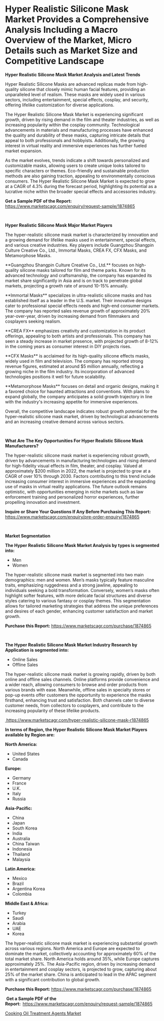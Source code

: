 <p><h1>Hyper Realistic Silicone Mask Market Provides a Comprehensive Analysis Including a Macro Overview of the Market, Micro Details such as Market Size and Competitive Landscape</h1></p><p><strong>Hyper Realistic Silicone Mask Market Analysis and Latest Trends</strong></p>
<p><p>Hyper Realistic Silicone Masks are advanced replicas made from high-quality silicone that closely mimic human facial features, providing an unparalleled level of realism. These masks are widely used in various sectors, including entertainment, special effects, cosplay, and security, offering lifelike customization for diverse applications.</p><p>The Hyper Realistic Silicone Mask Market is experiencing significant growth, driven by rising demand in the film and theater industries, as well as increasing popularity within the cosplay community. Technological advancements in materials and manufacturing processes have enhanced the quality and durability of these masks, capturing intricate details that appeal to both professionals and hobbyists. Additionally, the growing interest in virtual reality and immersive experiences has further fueled market expansion.</p><p>As the market evolves, trends indicate a shift towards personalized and customizable masks, allowing users to create unique looks tailored to specific characters or themes. Eco-friendly and sustainable production methods are also gaining traction, appealing to environmentally conscious consumers. The Hyper Realistic Silicone Mask Market is expected to grow at a CAGR of 4.3% during the forecast period, highlighting its potential as a lucrative niche within the broader special effects and accessories industry.</p></p>
<p><strong>Get a Sample PDF of the Report:&nbsp;</strong> <a href="https://www.marketscagr.com/enquiry/request-sample/1874865?utm_campaign=2326&utm_medium=2&utm_source=Github&utm_content=ia&utm_term=10022025&utm_id=hyper-realistic-silicone-mask">https://www.marketscagr.com/enquiry/request-sample/1874865</a></p>
<p>&nbsp;</p>
<p><strong>Hyper Realistic Silicone Mask Major Market Players</strong></p>
<p><p>The hyper-realistic silicone mask market is characterized by innovation and a growing demand for lifelike masks used in entertainment, special effects, and various creative industries. Key players include Guangzhou Shangpin Culture Creative Co., Ltd., Immortal Masks, CREA FX, CFX Masks, and Metamorphose Masks.</p><p>**Guangzhou Shangpin Culture Creative Co., Ltd.** focuses on high-quality silicone masks tailored for film and theme parks. Known for its advanced technology and craftsmanship, the company has expanded its market share significantly in Asia and is on track to penetrate global markets, projecting a growth rate of around 10-15% annually.</p><p>**Immortal Masks** specializes in ultra-realistic silicone masks and has established itself as a leader in the U.S. market. Their innovative designs cater to professional special effects needs and high-end consumer markets. The company has reported sales revenue growth of approximately 20% year-over-year, driven by increasing demand from filmmakers and cosplayers seeking realism.</p><p>**CREA FX** emphasizes creativity and customization in its product offerings, appealing to both artists and professionals. This company has seen a steady increase in market presence, with projected growth of 8-12% in the coming years as consumer interest in DIY projects rises.</p><p>**CFX Masks** is acclaimed for its high-quality silicone effects masks, widely used in film and television. The company has reported strong revenue figures, estimated at around $5 million annually, reflecting a growing niche in the film industry. Its incorporation of advanced technologies positions it well for future scalability.</p><p>**Metamorphose Masks** focuses on detail and organic designs, making it a favored choice for haunted attractions and conventions. With plans to expand globally, the company anticipates a solid growth trajectory in line with the industry's increasing appetite for immersive experiences.</p><p>Overall, the competitive landscape indicates robust growth potential for the hyper-realistic silicone mask market, driven by technological advancements and an increasing creative demand across various sectors.</p></p>
<p>&nbsp;</p>
<p><strong>What Are The Key Opportunities For Hyper Realistic Silicone Mask Manufacturers?</strong></p>
<p><p>The hyper-realistic silicone mask market is experiencing robust growth, driven by advancements in manufacturing technologies and rising demand for high-fidelity visual effects in film, theater, and cosplay. Valued at approximately $200 million in 2022, the market is projected to grow at a CAGR of over 10% through 2030. Factors contributing to this trend include increasing consumer interest in immersive experiences and the expanding use of masks in virtual reality applications. The future outlook remains optimistic, with opportunities emerging in niche markets such as law enforcement training and personalized horror experiences, further propelling innovation and investment.</p></p>
<p><strong>Inquire or Share Your Questions If Any Before Purchasing This Report:</strong> <a href="https://www.marketscagr.com/enquiry/pre-order-enquiry/1874865?utm_campaign=2326&utm_medium=2&utm_source=Github&utm_content=ia&utm_term=10022025&utm_id=hyper-realistic-silicone-mask">https://www.marketscagr.com/enquiry/pre-order-enquiry/1874865</a></p>
<p>&nbsp;</p>
<p><strong>Market Segmentation</strong></p>
<p><strong>The Hyper Realistic Silicone Mask Market Analysis by types is segmented into:</strong></p>
<p><ul><li>Men</li><li>Women</li></ul></p>
<p><p>The hyper-realistic silicone mask market is segmented into two main demographics: men and women. Men’s masks typically feature masculine traits, emphasizing ruggedness and a strong jawline, appealing to individuals seeking a bold transformation. Conversely, women’s masks often highlight softer features, with more delicate facial structures and diverse styles catering to various fantasy or cosplay themes. This segmentation allows for tailored marketing strategies that address the unique preferences and desires of each gender, enhancing customer satisfaction and market growth.</p></p>
<p><strong>Purchase this Report:&nbsp;</strong><a href="https://www.marketscagr.com/purchase/1874865?utm_campaign=2326&utm_medium=2&utm_source=Github&utm_content=ia&utm_term=10022025&utm_id=hyper-realistic-silicone-mask">https://www.marketscagr.com/purchase/1874865</a></p>
<p>&nbsp;</p>
<p><strong>The Hyper Realistic Silicone Mask Market Industry Research by Application is segmented into:</strong></p>
<p><ul><li>Online Sales</li><li>Offline Sales</li></ul></p>
<p><p>The hyper-realistic silicone mask market is growing rapidly, driven by both online and offline sales channels. Online platforms provide convenience and a wider reach, allowing consumers to browse and order products from various brands with ease. Meanwhile, offline sales in specialty stores or pop-up events offer customers the opportunity to experience the masks firsthand, enhancing trust and satisfaction. Both channels cater to diverse customer needs, from collectors to cosplayers, and contribute to the increasing popularity of these lifelike products.</p></p>
<p><a href="https://www.marketscagr.com/hyper-realistic-silicone-mask-r1874865?utm_campaign=2326&utm_medium=2&utm_source=Github&utm_content=ia&utm_term=10022025&utm_id=hyper-realistic-silicone-mask">&nbsp;https://www.marketscagr.com/hyper-realistic-silicone-mask-r1874865</a></p>
<p><strong>In terms of Region, the Hyper Realistic Silicone Mask Market Players available by Region are:</strong></p>
<p>
    <p> <strong> North America: </strong>
        <ul>
            <li>United States</li>
            <li>Canada</li>
        </ul>
        </p> 
    <p> <strong> Europe: </strong>
        <ul>
            <li>Germany</li>
            <li>France</li>
            <li>U.K.</li>
            <li>Italy</li>
            <li>Russia</li>
        </ul>
        </p> 
    <p> <strong> Asia-Pacific: </strong>
        <ul>
            <li>China</li>
            <li>Japan</li>
            <li>South Korea</li>
            <li>India</li>
            <li>Australia</li>
            <li>China Taiwan</li>
            <li>Indonesia</li>
            <li>Thailand</li>
            <li>Malaysia</li>
        </ul>
        </p> 
    <p> <strong> Latin America: </strong>
        <ul>
            <li>Mexico</li>
            <li>Brazil</li>
            <li>Argentina Korea</li>
            <li>Colombia</li>
        </ul>
        </p> 
    <p> <strong> Middle East & Africa: </strong>
        <ul>
            <li>Turkey</li>
            <li>Saudi</li>
            <li>Arabia</li>
            <li>UAE</li>
            <li>Korea</li>
        </ul>
    </p>
    </p>
<p><p>The hyper-realistic silicone mask market is experiencing substantial growth across various regions. North America and Europe are expected to dominate the market, collectively accounting for approximately 60% of the total market share. North America holds around 35%, while Europe captures approximately 25%. The Asia-Pacific region, driven by increasing demand in entertainment and cosplay sectors, is projected to grow, capturing about 25% of the market share. China is anticipated to lead in the APAC segment with a significant contribution to global growth.</p></p>
<p><strong>Purchase this Report: </strong><a href="https://www.marketscagr.com/purchase/1874865?utm_campaign=2326&utm_medium=2&utm_source=Github&utm_content=ia&utm_term=10022025&utm_id=hyper-realistic-silicone-mask">https://www.marketscagr.com/purchase/1874865</a></p>
<p>&nbsp;<strong>Get a Sample PDF of the Report:&nbsp;&nbsp;</strong><a href="https://www.marketscagr.com/enquiry/request-sample/1874865?utm_campaign=2326&utm_medium=2&utm_source=Github&utm_content=ia&utm_term=10022025&utm_id=hyper-realistic-silicone-mask">https://www.marketscagr.com/enquiry/request-sample/1874865</a></p>
<p><strong></strong></p>
<p><p><a href="https://github.com/nafidurii/Market-Research-Report-List-1/blob/main/cooking-oil-treatment-agents-market.md?utm_campaign=2326&utm_medium=2&utm_source=Github&utm_content=ia&utm_term=10022025&utm_id=hyper-realistic-silicone-mask">Cooking Oil Treatment Agents Market</a></p></p>